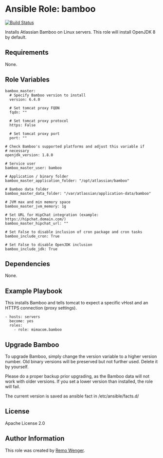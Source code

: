 # Ansible Role: bamboo

[![Build Status](https://travis-ci.org/mimacom/ansible-role-bamboo.svg?branch=master)](https://travis-ci.org/mimacom/ansible-role-bamboo)

Installs Atlassian Bamboo on Linux servers. This role will install OpenJDK 8 by
default.

## Requirements

None.


## Role Variables


    bamboo_master:
      # Specify Bamboo version to install
      version: 6.4.0

      # Set tomcat proxy FQDN
      fqdn: ""

      # Set tomcat proxy protocol
      https: False

      # Set tomcat proxy port
      port: ""

    # Check Bamboo's supported platforms and adjust this variable if
    # necessary
    openjdk_version: 1.8.0

    # Service user
    bamboo_master_user: bamboo

    # Application / binary folder
    bamboo_master_application_folder: "/opt/atlassian/bamboo"

    # Bamboo data folder
    bamboo_master_data_folder: "/var/atlassian/application-data/bamboo"

    # JVM max and min memory space
    bamboo_master_jvm_memory: 1g

    # Set URL for HipChat integration (example: https://hipchat.domain.com/)
    bamboo_master_hipchat_url: ""

    # Set False to disable inclusion of cron package and cron tasks
    bamboo_include_cron: True

    # Set False to disable OpenJDK inclusion
    bamboo_include_jdk: True


## Dependencies

None.

## Example Playbook

This installs Bamboo and tells tomcat to expect a specific vHost and an
HTTPS connection (proxy settings).

    - hosts: servers
      become: yes
      roles:
        - role: mimacom.bamboo

## Upgrade Bamboo

To upgrade Bamboo, simply change the version variable to a higher
version number. Old binary versions will be preserved but not further
used. Delete it by yourself.

Please do a proper backup prior upgrading, as the Bamboo data will not
work with older versions. If you set a lower version than installed, the
role will fail.

The current version is saved as ansible fact in /etc/ansible/facts.d/

## License

Apache License 2.0

## Author Information

This role was created by [Remo Wenger](http://www.remowenger.ch).
